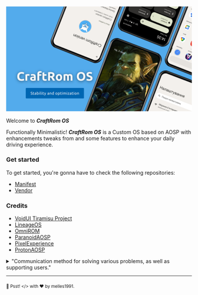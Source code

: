 ![banner](https://raw.githubusercontent.com/craftrom-os/docs/master/img/CraftRom%20Presentation.png)

Welcome to ***CraftRom OS***

Functionally Minimalistic! ***CraftRom OS*** is a Custom OS based on AOSP with enhancements tweaks from and some  features to enhance your daily driving experience.

### Get started

To get started, you're gonna have to check the following repositories:

- [Manifest](https://github.com/craftrom-os/manifest.git)
- [Vendor](https://github.com/craftrom-os/vendor_aosp.git)

### Credits

- [VoidUI Tiramisu Project](https://github.com/VoidUI-Tiramisu)
- [LineageOS](https://github.com/lineageos)
- [OmniROM](https://github.com/omnirom)
- [ParanoidAOSP](https://github.com/AOSPA)
- [PixelExperience](https://github.com/pixelexperience)
- [ProtonAOSP](https://github.com/protonaosp)

<details> 
	<summary>"Communication method for solving various problems, as well as supporting users."</summary>
	<br>
	<ul>
	<li><a href="https://t.me/craft_rom">Telegram group</a> - For a discussion of devices, features, or just a general conversation about Android, check out our telegram.</li>
	<li><a href="https://t.me/craftrom_news">Telegram news channel</a> - Update ROMs, kernels and other news.</li>
	</ul>
</details>

---

<sub>🤫 Psst! </> with ❤️ by melles1991.</sub>
